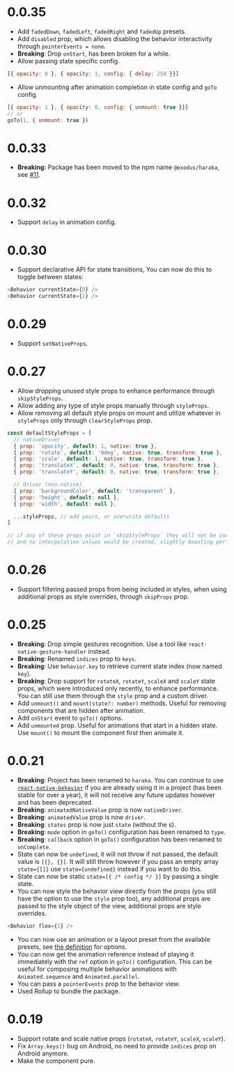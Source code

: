 # 0.0.35

- Add `fadedDown`, `fadedLeft`, `fadedRight` and `fadedUp` presets.
- Add `disabled` prop, which allows disabling the behavior interactivity through `pointerEvents = none`.
- **Breaking**: Drop `onStart`, has been broken for a while.
- Allow passing state specific config.

```js
[{ opacity: 0 }, { opacity: 1, config: { delay: 250 }}]
```

- Allow unmounting after animation completion in state config and `goTo` config.

```js
[{ opacity: 1 }, { opacity: 0, config: { unmount: true }}]
// or
goTo(1, { unmount: true })
```

# 0.0.33

- **Breaking:** Package has been moved to the npm name `@exodus/haraka`, see [#11](../../issues/11).

# 0.0.32

- Support `delay` in animation config.

# 0.0.30

- Support declarative API for state transitions, You can now do this to toggle between states:

```js
<Behavior currentState={0} />
<Behavior currentState={1} />
```

# 0.0.29

- Support `setNativeProps`.

# 0.0.27

- Allow dropping unused style props to enhance performance through `skipStyleProps`.
- Allow adding any type of style props manually through `styleProps`.
- Allow removing all default style props on mount and utilize whatever in `styleProps` only through `clearStyleProps` prop.

```js
const defaultStyleProps = [
  // nativeDriver
  { prop: 'opacity', default: 1, native: true },
  { prop: 'rotate', default: '0deg', native: true, transform: true },
  { prop: 'scale', default: 1, native: true, transform: true },
  { prop: 'translateX', default: 0, native: true, transform: true },
  { prop: 'translateY', default: 0, native: true, transform: true },

  // driver (non-native)
  { prop: 'backgroundColor', default: 'transparent' },
  { prop: 'height', default: null },
  { prop: 'width', default: null },

  ...styleProps, // add yours, or overwrite defaults
]

// if any of these props exist in `skipStyleProps` they will not be used
// and no interpolation values would be created, slightly boosting perf.
```

# 0.0.26

- Support filtering passed props from being included in styles, when using additional props as style overrides, through `skipProps` prop.

# 0.0.25

- **Breaking**: Drop simple gestures recognition. Use a tool like `react-native-gesture-handler` instead.
- **Breaking**: Renamed `indices` prop to `keys`.
- **Breaking**: Use `behavior.key` to retrieve current state index (now named `key`).
- **Breaking**: Drop support for `rotateX`, `rotateY`, `scaleX` and `scaleY` state props, which were introduced only recently, to enhance performance. You can still use them through the `style` prop and a custom driver.
- Add `unmount()` and `mount(state?: number)` methods. Useful for removing components that are hidden after animation.
- Add `onStart` event to `goTo()` options.
- Add `unmounted` prop. Useful for animations that start in a hidden state. Use `mount()` to mount the component first then animate it.

# 0.0.21

- **Breaking**: Project has been renamed to `haraka`. You can continue to use [`react-native-behavior`](https://www.npmjs.com/package/react-native-behavior) if you are already using it in a project (has been stable for over a year), it will not receive any future updates however and has been deprecated.
- **Breaking**: `animatedNativeValue` prop is now `nativeDriver`.
- **Breaking**: `animatedValue` prop is now `driver`.
- **Breaking**: `states` prop is now just `state` (without the s).
- **Breaking**: `mode` option in `goTo()` configuration has been renamed to `type`.
- **Breaking**: `callback` option in `goTo()` configuration has been renamed to `onComplete`.
- State can now be `undefined`, it will not throw if not passed, the default value is `[{}, {}]`. It will still throw however if you pass an empty array `state={[]}` use `state={undefined}` instead if you want to do this.
- State can now be static `state=[{ /* config */ }]` by passing a single state.
- You can now style the behavior view directly from the props (you still have the option to use the `style` prop too), any additional props are passed to the style object of the view, additional props are style overrides.

```js
<Behavior flex={1} />
```

- You can now use an animation or a layout preset from the available presets, see [the definition](../../#definition) for options.
- You can now get the animation reference instead of playing it immediately with the `ref` option in `goTo()` configuration. This can be useful for composing multiple behavior animations with `Animated.sequence` and `Animated.parallel`.
- You can pass a `pointerEvents` prop to the behavior view.
- Used Rollup to bundle the package.

# 0.0.19

- Support rotate and scale native props (`rotateX`, `rotateY`, `scaleX`, `scaleY`).
- Fix `Array.keys()` bug on Android, no need to provide `indices` prop on Android anymore.
- Make the component pure.
